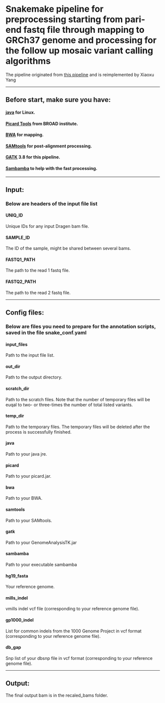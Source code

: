 # Snakemake pipeline for preprocessing starting from pari-end fastq file through mapping to GRCh37 genome and processing for the follow up mosaic variant calling algorithms

The pipeline originated from [this pipeline](https://github.com/shishenyxx/Adult_brain_somatic_mosaicism/tree/master/pipelines/WGS_processing_pipeline) and is reimplemented by Xiaoxu Yang

----------------------------

## Before start, make sure you have:
#### [java](https://www.java.com/en/download/help/linux_x64_install.xml) for Linux.
#### [Picard Tools](https://broadinstitute.github.io/picard/) from BROAD institute.
#### [BWA](http://bio-bwa.sourceforge.net/) for mapping.
#### [SAMtools](http://www.htslib.org/) for post-alignment processing.
#### [GATK](https://github.com/broadgsa/gatk/releases) 3.8 for this pipeline.
#### [Sambamba](https://lomereiter.github.io/sambamba/) to help with the fast processing.

----------------------------

## Input:
### Below are headers of the input file list
#### UNIQ_ID
Unique IDs for any input Dragen bam file.
#### SAMPLE_ID
The ID of the sample, might be shared between several bams.
#### FASTQ1_PATH
The path to the read 1 fastq file.
#### FASTQ2_PATH
The path to the read 2 fastq file.

----------------------------

## Config files:
### Below are files you need to prepare for the annotation scripts, saved in the file snake_conf.yaml
#### input_files
Path to the input file list.
#### out_dir
Path to the output directory.
#### scratch_dir
Path to the scratch files. Note that the number of temporary files will be euqal to two- or three-times the number of total listed variants.
#### temp_dir
Path to the temporary files. The temporary files will be deleted after the process is successfully finished.

#### java
Path to your java jre.
#### picard
Path to your picard.jar.
#### bwa
Path to your BWA.
#### samtools
Path to your SAMtools.
#### gatk
Path to your GenomeAnalysisTK.jar
#### sambamba
Path to your executable sambamba

#### hg19_fasta
Your reference genome.
#### mills_indel
vmills indel vcf file (corresponding to your reference genome file).
#### gp1000_indel
List for common indels from the 1000 Genome Project in vcf format (corresponding to your reference genome file).
#### db_gap
Snp list of your dbsnp file in vcf format (corresponding to your reference genome file).


----------------------------

## Output:
The final output bam is in the recaled_bams folder.


